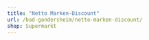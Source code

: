 ```yaml
---
title: "Netto Marken-Discount"
url: /bad-gandersheim/netto-marken-discount/
shop: Supermarkt
---
```

